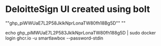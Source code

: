 # DeloitteSign UI created using bolt
""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""
""

echo ghp_piMWUaE7L2P583JklkNprLonaTW80fh188g5D | sudo docker login ghcr.io -u smartlawbox --password-stdin
